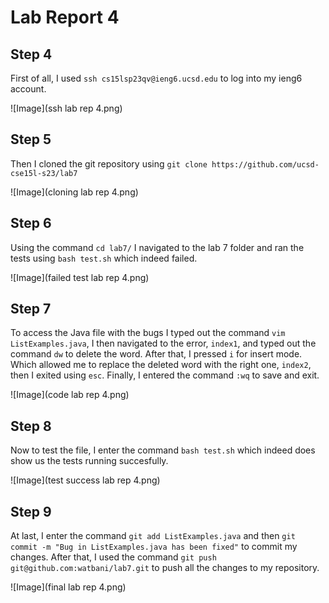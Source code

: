 # Lab Report 4

## Step 4

First of all, I used `ssh cs15lsp23qv@ieng6.ucsd.edu` to log into my ieng6 account.

![Image](ssh lab rep 4.png)

## Step 5

Then I cloned the git repository using `git clone https://github.com/ucsd-cse15l-s23/lab7`

![Image](cloning lab rep 4.png)

## Step 6

Using the command `cd lab7/` I navigated to the lab 7 folder and ran the tests using `bash test.sh` which indeed failed.

![Image](failed test lab rep 4.png)

## Step 7

To access the Java file with the bugs I typed out the command `vim ListExamples.java`, I then navigated to the error, `index1`, and typed out the command `dw` to delete the word. After that, I pressed `i` for insert mode. Which allowed me to replace the deleted word with the right one, `index2`, then I exited using `esc`. Finally, I entered the command `:wq` to save and exit.

![Image](code lab rep 4.png)

## Step 8

Now to test the file, I enter the command `bash test.sh` which indeed does show us the tests running succesfully.

![Image](test success lab rep 4.png)

## Step 9

At last, I enter the command `git add ListExamples.java` and then `git commit -m "Bug in ListExamples.java has been fixed"` to commit my changes. After that, I used the command `git push git@github.com:watbani/lab7.git` to push all the changes to my repository.

![Image](final lab rep 4.png)
